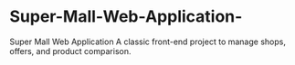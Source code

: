 # Super-Mall-Web-Application-
 Super Mall Web Application  A classic front-end project to manage shops, offers, and product comparison.
